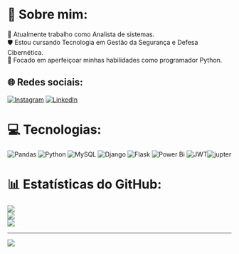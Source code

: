# 💫 Sobre mim:
💼 Atualmente trabalho como Analista de sistemas.<br>🛡️ Estou cursando Tecnologia em Gestão da Segurança e Defesa Cibernética.<br>🐍 Focado em aperfeiçoar minhas habilidades como programador Python.<br>


## 🌐 Redes sociais:
[![Instagram](https://img.shields.io/badge/Instagram-%23E4405F.svg?logo=Instagram&logoColor=white)](https://www.instagram.com/mts.sulzbacher/) [![LinkedIn](https://img.shields.io/badge/LinkedIn-%230077B5.svg?logo=linkedin&logoColor=white)](https://linkedin.com/in/www.linkedin.com/in/mateus-sulzbacher-cordeiro) 

# 💻 Tecnologias:
![Pandas](https://img.shields.io/badge/pandas-%23150458.svg?style=for-the-badge&logo=pandas&logoColor=white) ![Python](https://img.shields.io/badge/python-3670A0?style=for-the-badge&logo=python&logoColor=ffdd54) ![MySQL](https://img.shields.io/badge/mysql-%2300000f.svg?style=for-the-badge&logo=mysql&logoColor=white) ![Django](https://img.shields.io/badge/django-%23092E20.svg?style=for-the-badge&logo=django&logoColor=white) ![Flask](https://img.shields.io/badge/flask-%23000.svg?style=for-the-badge&logo=flask&logoColor=white) ![Power Bi](https://img.shields.io/badge/power_bi-F2C811?style=for-the-badge&logo=powerbi&logoColor=black) ![JWT](https://img.shields.io/badge/JWT-black?style=for-the-badge&logo=JSON%20web%20tokens)![jupter](https://jupyter.org/assets/logos/rectanglelogo-greytext-orangebody-greymoons.svg)

# 📊 Estatísticas do GitHub:
![](https://github-readme-stats.vercel.app/api?username=MtSulzbacher&theme=dark&hide_border=true&include_all_commits=false&count_private=false)<br/>
![](https://github-readme-streak-stats.herokuapp.com/?user=MtSulzbacher&theme=dark&hide_border=true)<br/>
![](https://github-readme-stats.vercel.app/api/top-langs/?username=MtSulzbacher&theme=dark&hide_border=true&include_all_commits=false&count_private=false&layout=compact)

---
[![](https://visitcount.itsvg.in/api?id=MtSulzbacher&icon=0&color=0)](https://visitcount.itsvg.in)

<!-- Proudly created with GPRM ( https://gprm.itsvg.in ) -->
